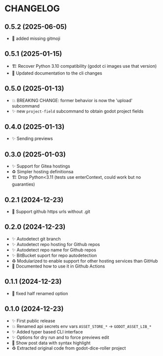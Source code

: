 # CHANGELOG

## 0.5.2 (2025-06-05)

- 🐛 added missing gitmoji

## 0.5.1 (2025-01-15)

- 🏗️ Recover Python 3.10 compatibility (godot ci images use that version)
- 📝 Updated documentation to the cli changes

## 0.5.0 (2025-01-13)

- 💥 BREAKING CHANGE: former behavior is now the 'upload' subcommand
- ✨ new `project-field` subcommand to obtain godot project fields

## 0.4.0 (2025-01-13)

- ✨ Sending previews

## 0.3.0 (2025-01-03)

- ✨ Support for Gitea hostings
- ♻️ Simpler hosting definitionsa
- 🏗️ Drop Python<3.11 (tests use enterContext, could work but no guaranties)

## 0.2.1 (2024-12-23)

- 🐛 Support github https urls without .git

## 0.2.0 (2024-12-23)

- ✨ Autodetect git branch
- ✨ Autodetect repo hosting for Github repos
- ✨ Autodetect repo name for Github repos
- ✨ BitBucket suport for repo autodetection
- ♻️ Modularized to enable support for other hosting services than GitHub
- 📝 Documented how to use it in Github Actions

## 0.1.1 (2024-12-23)

- 🐛 fixed half renamed option

## 0.1.0 (2024-12-23)

- ✨ First public release
- 💥 Renamed api secrets env vars `ASSET_STORE_*` -> `GODOT_ASSET_LIB_*`
- ✨ Added typer based CLI interface
- ✨ Options for dry run and to force previews edit
- 💄 Show post data with syntax highlight
- ♻️ Extracted original code from godot-dice-roller project

